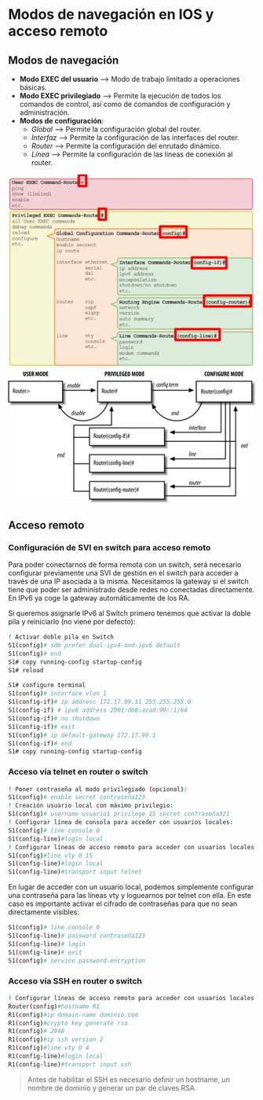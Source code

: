 # Modos de navegación en IOS y acceso remoto

## Modos de navegación

* **Modo EXEC del usuario** --> Modo de trabajo limitado a operaciones básicas.
* **Modo EXEC privilegiado** --> Permite la ejecución de todos los comandos de control, así como de comandos de configuración y administración.
* **Modos de configuración**:
	* *Global* --> Permite la configuración global del router.
	* *Interfaz* --> Permite la configuración de las interfaces del router.
	* *Router* --> Permite la configuración del enrutado dinámico.
	* *Línea* -->  Permite la configuración de las líneas de conexión al router.

![Modos de navegación](modos_ios.jpeg)
![Navegación entre modos](cisco_modes_diagram.png)

## Acceso remoto

### Configuración de SVI en switch para acceso remoto

Para poder conectarnos de forma remota con un switch, será necesario configurar previamente una SVI de gestión en el switch para acceder a través de una IP asociada a la misma. Necesitamos la gateway si el switch tiene que poder ser administrado desde redes no conectadas directamente. En IPv6 ya coge la gateway automáticamente de los RA.

Si queremos asignarle IPv6 al Switch primero tenemos que activar la doble pila y reiniciarlo (no viene por defecto):

``` bash
! Activar doble pila en Switch
S1(config)# sdm prefer dual-ipv4-and-ipv6 default
S1(config)# end
S1# copy running-config startup-config
S1# reload
```

``` bash
S1# configure terminal
S1(config)# interface vlan 1
S1(config-if)# ip address 172.17.99.11 255.255.255.0
S1(config-if) # ipv6 address 2001:db8:acad:99::1/64
S1(config-if)# no shutdown
S1(config-if)# exit
S1(config)# ip default-gateway 172.17.99.1
S1(config-if)# end
S1# copy running-config startup-config
```

### Acceso vía telnet en router o switch

```bash
! Poner contraseña al modo privilegiado (opcional):
S1(config)# enable secret contraseña123
! Creación usuario local con máximo privilegio:
S1(config)# username usuario1 privilege 15 secret contraseña321
! Configurar línea de consola para acceder con usuarios locales:
S1(config)# line console 0
S1(config-line)#login local
! Configurar líneas de acceso remoto para acceder con usuarios locales por telnet:
S1(config)#line vty 0 15
S1(config-line)#login local
S1(config-line)#transport input telnet
```

En lugar de acceder con un usuario local, podemos simplemente configurar una contraseña para las líneas vty y loguearnos por telnet con ella. En este caso es importante activar el cifrado de contraseñas para que no sean directamente visibles:
```bash
S1(config)# line console 0
S1(config-line)# password contraseña123
S1(config-line)# login
S1(config-line)# exit
S1(config)# service password-encryption
```

### Acceso vía SSH en router o switch

```bash
! Configurar líneas de acceso remoto para acceder con usuarios locales por ssh v2 con clave de 2048 bits:
Router(config)#hostname R1
R1(config)#ip domain-name dominio.com
R1(config)#crypto key generate rsa
R1(config)# 2048
R1(config)#ip ssh version 2
R1(config)#line vty 0 4
R1(config-line)#login local
R1(config-line)#transport input ssh
```
> Antes de habilitar el SSH es necesario definir un hostname, un nombre de dominio y generar un par de claves RSA.